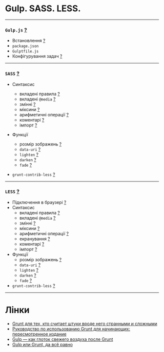 # Gulp. SASS. LESS.
___
### `Gulp.js` [?](http://gulpjs.com)
 - Встановлення [?](https://github.com/gulpjs/gulp/blob/master/docs/getting-started.md)
 - `package.json`
 - `Gulptfile.js`
 - Конфігурування задач [?](https://github.com/gulpjs/gulp/blob/master/docs/API.md)

___
### `SASS` [?](http://sass-lang.com)
- Синтаксис
  - вкладені правила [?](http://sass-lang.com/documentation/file.SASS_REFERENCE.html#Nested_Rules)
  - вкладені `@media` [?](http://sass-lang.com/documentation/file.SASS_REFERENCE.html#_media__media)
  - змінні [?](http://sass-lang.com/documentation/file.SASS_REFERENCE.html#Variables_____variables_)
  - міксини [?](http://sass-lang.com/documentation/file.SASS_REFERENCE.html#Mixin_Directives__mixins)
  - арифметичні операції [?](http://sass-lang.com/documentation/file.SASS_REFERENCE.html#Operations)
  - коментарі [?](http://sass-lang.com/documentation/file.SASS_REFERENCE.html#Comments________and_____comments)
  - імпорт [?](http://sass-lang.com/documentation/file.SASS_REFERENCE.html#_import__import)

- Функції
  - розмір зображень [?](http://lesscss.org/functions/#misc-functions-image-size)
  - `data-uri` [?](http://lesscss.org/functions/#misc-functions-data-uri)
  - `lighten` [?](http://lesscss.org/functions/#color-operations-lighten)
  - `darken` [?](http://lesscss.org/functions/#color-operations-darken)
  - `fade` [?](http://lesscss.org/functions/#color-operations-fade)
- `grunt-contrib-less` [?](https://github.com/gruntjs/grunt-contrib-less)

___
### `LESS` [?](http://lesscss.org)
- Підключення в браузері [?](http://lesscss.org/#client-side-usage)
- Синтаксис
  - вкладені правила [?](http://lesscss.org/features/#features-overview-feature-nested-rules)
  - вкладені `@media` [?](http://lesscss.org/features/#features-overview-feature-nested-directives-and-bubbling)
  - змінні [?](http://lesscss.org/features/#features-overview-feature-variables)
  - міксини [?](http://lesscss.org/features/#features-overview-feature-mixins)
  - арифметичні операції [?](http://lesscss.org/features/#features-overview-feature-operations)
  - екранування [?](http://lesscss.org/features/#features-overview-feature-escaping)
  - коментарі [?](http://lesscss.org/features/#features-overview-feature-comments)
  - імпорт [?](http://lesscss.org/features/#import-directives-feature)
- Функції
  - розмір зображень [?](http://lesscss.org/functions/#misc-functions-image-size)
  - `data-uri` [?](http://lesscss.org/functions/#misc-functions-data-uri)
  - `lighten` [?](http://lesscss.org/functions/#color-operations-lighten)
  - `darken` [?](http://lesscss.org/functions/#color-operations-darken)
  - `fade` [?](http://lesscss.org/functions/#color-operations-fade)
- `grunt-contrib-less` [?](https://github.com/gruntjs/grunt-contrib-less)

___
# Лінки
- [Grunt для тех, кто считает штуки вроде него странными и сложными](https://frontender.info/grunt-is-not-weird-and-hard/)
- [Руководство по использованию Grunt для начинающих: пересмотренное издание](https://frontender.info/a-beginners-guide-to-grunt-redux/)
- [Gulp — как глоток свежего воздуха после Grunt](https://frontender.info/no-need-to-grunt-take-a-gulp-of-fresh-air/)
- [Gulp или Grunt, да всё равно](https://frontender.info/gulp-grunt-whatever/)